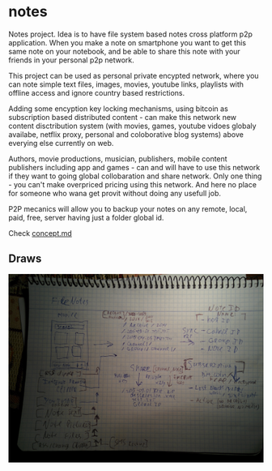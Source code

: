 # notes

Notes project. Idea is to have file system based notes cross platform p2p application. When you make a note on smartphone you want to get this same note on your notebook, and be able to share this note with your friends in your personal p2p network.

This project can be used as personal private encypted network, where you can note simple text files, images, movies, youtube links, playlists with offline access and ignore country based restrictions.

Adding some encyption key locking mechanisms, using bitcoin as subscription based distributed content - can make this network new content disctribution system (with movies, games, youtube vidoes globaly availabe, netflix proxy, personal and coloborative blog systems) above everying else currently on web.

Authors, movie productions, musician, publishers, mobile content publishers including app and games - can and will have to use this network if they want to going global collobaration and share network. Only one thing - you can't make overpriced pricing using this network. And here no place for someone who wana get provit without doing any usefull job. 

P2P mecanics will allow you to backup your notes on any remote, local, paid, free, server having just a folder global id.

Check [concept.md](docs/concept.md)

## Draws

![main](/docs/IMG_20160103_163954.jpg)
